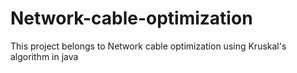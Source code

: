 # Network-cable-optimization
This project belongs to Network cable optimization using Kruskal's algorithm in java
